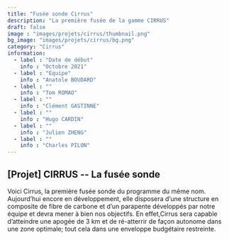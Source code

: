 ```yaml
---
title: "Fusée sonde Cirrus"
description: "La première fusée de la gamme CIRRUS"
draft: false
image : "images/projets/cirrus/thumbnail.png"
bg_image: "images/projets/cirrus/bg.png"
category: "Cirrus"
information:
  - label : "Date de début"
    info : "Octobre 2021"
  - label : "Equipe"
    info : "Anatole BOUDARD"
  - label : ""
    info : "Tom ROMAO"
  - label : ""
    info : "Clément GASTINNE"
  - label : ""
    info : "Hugo CARDIN"
  - label : ""
    info : "Julien ZHENG"
  - label : ""
    info : "Charles PILON"
---
```


## [Projet] CIRRUS -- La fusée sonde

Voici Cirrus, la première fusée sonde du programme du même nom. 
Aujourd’hui encore en développement, elle disposera d’une structure en composite 
de fibre de carbone et d’un parapente développés par notre équipe et devra mener à bien nos objectifs.
En effet,Cirrus sera capable d’atteindre une apogée de 3 km
et de ré-atterrir de façon autonome dans une zone optimale;
tout cela dans une enveloppe budgétaire restreinte.
